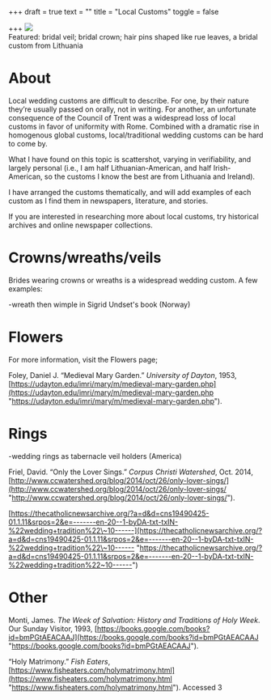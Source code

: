 +++
draft = true
text = ""
title = "Local Customs"
toggle = false

+++
![](/uploads/08740007-min.JPG)  
Featured: bridal veil; bridal crown; hair pins shaped like rue leaves, a bridal custom from Lithuania

# About

Local wedding customs are difficult to describe. For one, by their nature they’re usually passed on orally, not in writing. For another, an unfortunate consequence of the Council of Trent was a widespread loss of local customs in favor of uniformity with Rome. Combined with a dramatic rise in homogenous global customs, local/traditional wedding customs can be hard to come by.

What I have found on this topic is scattershot, varying in verifiability, and largely personal (i.e., I am half Lithuanian-American, and half Irish-American, so the customs I know the best are from Lithuania and Ireland).

I have arranged the customs thematically, and will add examples of each custom as I find them in newspapers, literature, and stories.

If you are interested in researching more about local customs, try historical archives and online newspaper collections.

# Crowns/wreaths/veils

Brides wearing crowns or wreaths is a widespread wedding custom. A few examples:

\-wreath then wimple in Sigrid Undset's book (Norway)

# Flowers

For more information, visit the Flowers page;

Foley, Daniel J. “Medieval Mary Garden.” _University of Dayton_, 1953, [https://udayton.edu/imri/mary/m/medieval-mary-garden.php](https://udayton.edu/imri/mary/m/medieval-mary-garden.php "https://udayton.edu/imri/mary/m/medieval-mary-garden.php").

# Rings

\-wedding rings as tabernacle veil holders (America)

Friel, David. “Only the Lover Sings.” _Corpus Christi Watershed_, Oct. 2014, [http://www.ccwatershed.org/blog/2014/oct/26/only-lover-sings/](http://www.ccwatershed.org/blog/2014/oct/26/only-lover-sings/ "http://www.ccwatershed.org/blog/2014/oct/26/only-lover-sings/").

[https://thecatholicnewsarchive.org/?a=d&d=cns19490425-01.1.11&srpos=2&e=-------en-20--1-byDA-txt-txIN-%22wedding+tradition%22\~10------](https://thecatholicnewsarchive.org/?a=d&d=cns19490425-01.1.11&srpos=2&e=-------en-20--1-byDA-txt-txIN-%22wedding+tradition%22\~10------ "https://thecatholicnewsarchive.org/?a=d&d=cns19490425-01.1.11&srpos=2&e=-------en-20--1-byDA-txt-txIN-%22wedding+tradition%22~10------")

# Other

Monti, James. _The Week of Salvation: History and Traditions of Holy Week_. Our Sunday Visitor, 1993, [https://books.google.com/books?id=bmPGtAEACAAJ](https://books.google.com/books?id=bmPGtAEACAAJ "https://books.google.com/books?id=bmPGtAEACAAJ").

“Holy Matrimony.” _Fish Eaters_, [https://www.fisheaters.com/holymatrimony.html](https://www.fisheaters.com/holymatrimony.html "https://www.fisheaters.com/holymatrimony.html"). Accessed 3
